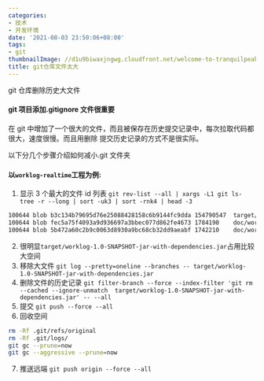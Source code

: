 ```yaml
---
categories:
- 技术
- 开发环境
date: '2021-08-03 23:50:06+08:00'
tags:
- git
thumbnailImage: //d1u9biwaxjngwg.cloudfront.net/welcome-to-tranquilpeak/city-750.jpg
title: git仓库文件太大
---
```


git 仓库删除历史大文件

<!--more-->

#### git 项目添加.gitignore 文件很重要

在 git 中增加了一个很大的文件，而且被保存在历史提交记录中，每次拉取代码都很大，速度很慢。而且用删除
提交历史记录的方式不是很实际。

以下分几个步骤介绍如何减小.git 文件夹

#### 以`worklog-realtime`工程为例:

1. 显示 3 个最大的文件 id 列表
   `git rev-list --all | xargs -L1 git ls-tree -r --long | sort -uk3 | sort -rnk4 | head -3`

```bash
100644 blob b3c134b79695d76e25088428158c6b9144fc9dda 154790547	target/worklog-1.0-SNAPSHOT-jar-with-dependencies.jar
100644 blob fec5a75f4093a9d936697a3bbec077d862fe4673 1784190	doc/work_log_realtime_spec.xlsx
100644 blob 5b472a60c2b9c0063d8930a9bc68cb32dd9aeabf 1742210	doc/work_log_realtime_spec.xlsx
```

2. 很明显`target/worklog-1.0-SNAPSHOT-jar-with-dependencies.jar`占用比较大空间
3. 移除大文件
   `git log --pretty=oneline --branches -- target/worklog-1.0-SNAPSHOT-jar-with-dependencies.jar`
4. 删除文件的历史记录
   `git filter-branch --force --index-filter 'git rm --cached --ignore-unmatch  target/worklog-1.0-SNAPSHOT-jar-with-dependencies.jar' -- --all`
5. 提交
   `git push --force --all`
6. 回收空间

```bash
rm -Rf .git/refs/original
rm -Rf .git/logs/
git gc --prune=now
git gc --aggressive --prune=now
```

7. 推送远端
   `git push origin --force --all`
